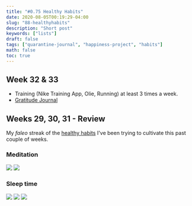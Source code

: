 ```yaml
---
title: "#0.75 Healthy Habits"
date: 2020-08-05T00:19:29-04:00
slug: "88-healthyhabits"
description: "Short post"
keywords: ["lists"]
draft: false
tags: ["quarantine-journal", "happiness-project", "habits"]
math: false
toc: true
---
```


## Week 32 & 33

* Training (Nike Training App, Olie, Running) at least 3 times a week.
* <a href="">Gratitude Journal</a>

## Weeks 29, 30, 31 - Review
My *faleo* streak of the <a href="https://addhana.com/blog/73-healthy-habits/">healthy habits</a> I've been trying to cultivate this past couple of weeks.


<h3>Meditation

![](/88-medI.png)
![](/88-medII.png)

<h3>Sleep time

![](/88-sleepI.png)
![](/88-sleepII.png)
![](/88-sleepIII.png)
